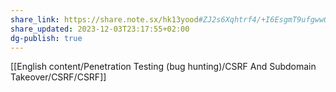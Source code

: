 ```yaml
---
share_link: https://share.note.sx/hk13yood#ZJ2s6Xqhtrf4/+I6EsgmT9ufgwwQ8354mIGxAvVTkWU
share_updated: 2023-12-03T23:17:55+02:00
dg-publish: true
---
```

  

  

[[English content/Penetration Testing (bug hunting)/CSRF And Subdomain Takeover/CSRF/CSRF]]